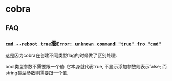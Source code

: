 # cobra

## FAQ
### [`cmd --reboot true`报`Error: unknown command "true" fro "cmd"`](https://blog.csdn.net/beijihukk/article/details/119753501)
这是因为cobra在创建不同类型flag的时候做了区别处理.

bool类型参数不需要跟一个值: 它本身就代表true, 不显示添加参数则表示false; 而string类型参数则需要跟一个值.
